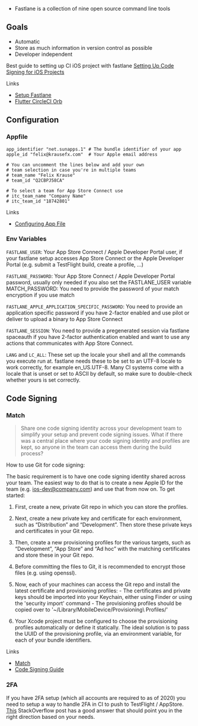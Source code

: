 - Fastlane is a collection of nine open source command line tools

## Goals
- Automatic
- Store as much information in version control as possible
- Developer independent

Best guide to setting up CI iOS project with fastlane [
Setting Up Code Signing for iOS Projects
](https://circleci.com/docs/2.0/ios-codesigning/)

Links
- [Setup Fastlane](https://flutter.dev/docs/deployment/cd)
- [Flutter CircleCI Orb](https://circleci.com/developer/orbs/orb/checkmoney/flutter)

## Configuration

### Appfile

```
app_identifier "net.sunapps.1" # The bundle identifier of your app
apple_id "felix@krausefx.com"  # Your Apple email address

# You can uncomment the lines below and add your own
# team selection in case you're in multiple teams
# team_name "Felix Krause"
# team_id "Q2CBPJ58CA"

# To select a team for App Store Connect use
# itc_team_name "Company Name"
# itc_team_id "18742801"
```

Links
- [Configuring App File](https://docs.fastlane.tools/advanced/Appfile/#appfile)

### Env Variables


`FASTLANE_USER`: Your App Store Connect / Apple Developer Portal user, if your fastlane setup accesses App Store Connect or the Apple Developer Portal (e.g. submit a TestFlight build, create a profile, ...)

`FASTLANE_PASSWORD`: Your App Store Connect / Apple Developer Portal password, usually only needed if you also set the FASTLANE_USER variable
MATCH_PASSWORD: You need to provide the password of your match encryption if you use match

`FASTLANE_APPLE_APPLICATION_SPECIFIC_PASSWORD`: You need to provide an application specific password if you have 2-factor enabled and use pilot or deliver to upload a binary to App Store Connect

`FASTLANE_SESSION`: You need to provide a pregenerated session via fastlane spaceauth if you have 2-factor authentication enabled and want to use any actions that communicates with App Store Connect.

`LANG` and `LC_ALL`: These set up the locale your shell and all the commands you execute run at. fastlane needs these to be set to an UTF-8 locale to work correctly, for example en_US.UTF-8. Many CI systems come with a locale that is unset or set to ASCII by default, so make sure to double-check whether yours is set correctly.

## Code Signing


### Match
>Share one code signing identity across your development team to simplify your setup and prevent code signing issues. What if there was a central place where your code signing identity and profiles are kept, so anyone in the team can access them during the build process?

How to use Git for code signing:

The basic requirement is to have one code signing identity shared across your team. The easiest way to do that is to create a new Apple ID for the team (e.g. ios-dev@company.com) and use that from now on. To get started:

1. First, create a new, private Git repo in which you can store the profiles.

2. Next, create a new private key and certificate for each environment, such as “Distribution” and “Development”. Then store these private keys and certificates in your Git repo.

3. Then, create a new provisioning profiles for the various targets, such as “Development”, “App Store” and “Ad hoc” with the matching certificates and store these in your Git repo.

4. Before committing the files to Git, it is recommended to encrypt those files (e.g. using openssl).

5. Now, each of your machines can access the Git repo and install the latest certificate and provisioning profiles: - The certificates and private keys should be imported into your Keychain, either using Finder or using the 'security import' command - The provisioning profiles should be copied over to '~/Library/MobileDevice/Provisioning\ Profiles/'

6. Your Xcode project must be configured to choose the provisioning profiles automatically or define it statically. The ideal solution is to pass the UUID of the provisioning profile, via an environment variable, for each of your bundle identifiers.


Links
- [Match](https://docs.fastlane.tools/actions/match/)
- [Code Signing Guide](https://codesigning.guide/)

### 2FA

If you have 2FA setup (which all accounts are required to as of 2020) you need to setup a way to handle 2FA in CI to push to TestFlight / AppStore. [This](https://stackoverflow.com/questions/66024297/getting-error-need-to-acknowledge-to-apples-apple-id-and-privacy-statement) StackOverflow post has a good answer that should point you in the right direction based on your needs.